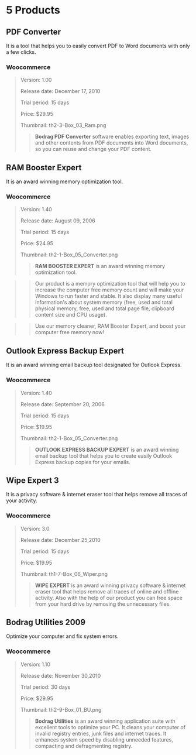   5 Products 
====================



PDF Converter
---------------------

It is a tool that helps you to easily convert PDF to Word documents with only a few clicks.

### Woocommerce

> Version: 1.00
> 
> Release date: December 17, 2010
>
> Trial period: 15 days
>
> Price: $29.95
>
> Thumbnail: th2-3-Box_03_Ram.png
>
>> **Bodrag PDF Converter** software enables exporting text, images and other contents from PDF documents into Word documents, so you can reuse and change your PDF content.


RAM Booster Expert
---------------------

It is an award winning memory optimization tool.

### Woocommerce

> Version: 1.40
> 
> Release date: August 09, 2006
>
> Trial period: 15 days
>
> Price: $24.95
>
> Thumbnail: th2-1-Box_05_Converter.png
>
>> **RAM BOOSTER EXPERT** is an award winning memory optimization tool.
   
>> Our product is a memory optimization tool that will help you to increase the computer free memory count and will make your Windows to run faster and stable.
   It also display many useful information's about system memory (free, used and total physical memory, free, used and total page file, clipboard content size and CPU usage).
   
>> Use our memory cleaner, RAM Booster Expert, and boost your computer free memory now!


Outlook Express Backup Expert
---------------------

It is an award winning email backup tool designated for Outlook Express.

### Woocommerce

> Version: 1.40
> 
> Release date: September 20, 2006
>
> Trial period: 15 days
>
> Price: $19.95
>
> Thumbnail: th2-1-Box_05_Converter.png
>
>> **OUTLOOK EXPRESS BACKUP EXPERT** is an award winning email backup tool that helps you to create easily Outlook Express backup copies for your emails.



Wipe Expert 3
---------------------

It is a privacy software & internet eraser tool that helps remove all traces of your activity.

### Woocommerce

> Version: 3.0
> 
> Release date: December 25,2010
>
> Trial period: 15 days
>
> Price: $19.95
>
> Thumbnail: th1-7-Box_06_Wiper.png
>
>> **WIPE EXPERT** is an award winning privacy software & internet eraser tool that helps remove all traces of online and offline activity. Also with the help of our product you can free space from your hard drive by removing the unnecessary files.


Bodrag Utilities 2009
---------------------

Optimize your computer and fix system errors.

### Woocommerce

> Version: 1.10
> 
> Release date: November 30,2010
>
> Trial period: 30 days
>
> Price: $29.95
>
> Thumbnail: th2-9-Box_01_BU.png
>
>> **Bodrag Utilities** is an award winning application suite with excellent tools to optimize your PC. It cleans your computer of invalid registry entries, junk files and internet traces.
>> It enhances system speed by disabling unneeded features, compacting and defragmenting registry.


